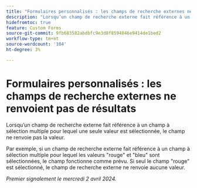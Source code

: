 ```yaml
---
title: "Formulaires personnalisés : les champs de recherche externes ne renvoient pas de résultats"
description: "Lorsqu’un champ de recherche externe fait référence à un champ à sélection multiple pour lequel une seule valeur est sélectionnée, le champ ne renvoie pas la valeur."
hidefromtoc: true
feature: Custom Forms
source-git-commit: 9fb683582abdbfc9e3d8f8594046e9414de1bed2
workflow-type: tm+mt
source-wordcount: '104'
ht-degree: 3%

---
```



# Formulaires personnalisés : les champs de recherche externes ne renvoient pas de résultats

Lorsqu’un champ de recherche externe fait référence à un champ à sélection multiple pour lequel une seule valeur est sélectionnée, le champ ne renvoie pas la valeur.

Par exemple, si un champ de recherche externe fait référence à un champ à sélection multiple pour lequel les valeurs &quot;rouge&quot; et &quot;bleu&quot; sont sélectionnées, le champ fonctionne comme prévu. Si seul le champ &quot;rouge&quot; est sélectionné, le champ de recherche externe ne renvoie aucune valeur.

_Premier signalement le mercredi 2 avril 2024._
